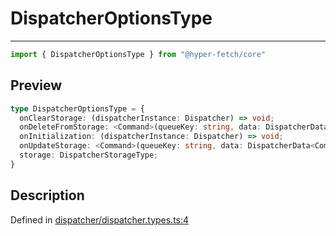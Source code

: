 

# DispatcherOptionsType

<div class="api-docs__separator" data-reactroot="">

---

</div><div class="api-docs__import" data-reactroot="">

```ts
import { DispatcherOptionsType } from "@hyper-fetch/core"
```

</div><div class="api-docs__section">

## Preview

</div><div class="api-docs__preview type">

```ts
type DispatcherOptionsType = {
  onClearStorage: (dispatcherInstance: Dispatcher) => void; 
  onDeleteFromStorage: <Command>(queueKey: string, data: DispatcherData<Command>) => void; 
  onInitialization: (dispatcherInstance: Dispatcher) => void; 
  onUpdateStorage: <Command>(queueKey: string, data: DispatcherData<Command>) => void; 
  storage: DispatcherStorageType; 
}
```

</div><div class="api-docs__section">

## Description

</div><div class="api-docs__description"><span class="api-docs__do-not-parse">



</span></div><p class="api-docs__definition">

Defined in [dispatcher/dispatcher.types.ts:4](https://github.com/BetterTyped/hyper-fetch/blob/479dcad6/packages/core/src/dispatcher/dispatcher.types.ts#L4)

</p>